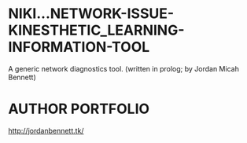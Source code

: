 # NIKI...NETWORK-ISSUE-KINESTHETIC_LEARNING-INFORMATION-TOOL
A generic network diagnostics tool. (written in prolog; by Jordan Micah Bennett)


AUTHOR PORTFOLIO
============================================
http://jordanbennett.tk/
